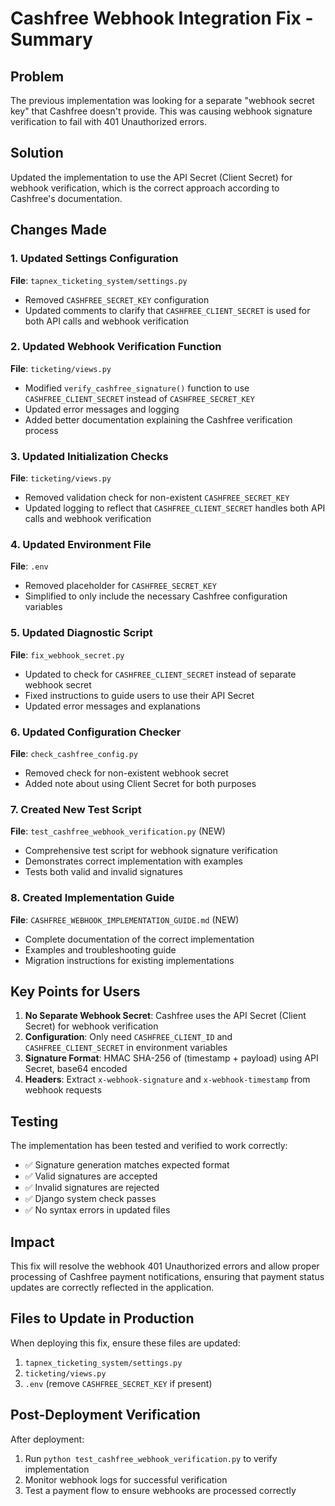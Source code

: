 # Cashfree Webhook Integration Fix - Summary

## Problem
The previous implementation was looking for a separate "webhook secret key" that Cashfree doesn't provide. This was causing webhook signature verification to fail with 401 Unauthorized errors.

## Solution
Updated the implementation to use the API Secret (Client Secret) for webhook verification, which is the correct approach according to Cashfree's documentation.

## Changes Made

### 1. Updated Settings Configuration
**File**: `tapnex_ticketing_system/settings.py`
- Removed `CASHFREE_SECRET_KEY` configuration
- Updated comments to clarify that `CASHFREE_CLIENT_SECRET` is used for both API calls and webhook verification

### 2. Updated Webhook Verification Function
**File**: `ticketing/views.py`
- Modified `verify_cashfree_signature()` function to use `CASHFREE_CLIENT_SECRET` instead of `CASHFREE_SECRET_KEY`
- Updated error messages and logging
- Added better documentation explaining the Cashfree verification process

### 3. Updated Initialization Checks
**File**: `ticketing/views.py`
- Removed validation check for non-existent `CASHFREE_SECRET_KEY`
- Updated logging to reflect that `CASHFREE_CLIENT_SECRET` handles both API calls and webhook verification

### 4. Updated Environment File
**File**: `.env`
- Removed placeholder for `CASHFREE_SECRET_KEY`
- Simplified to only include the necessary Cashfree configuration variables

### 5. Updated Diagnostic Script
**File**: `fix_webhook_secret.py`
- Updated to check for `CASHFREE_CLIENT_SECRET` instead of separate webhook secret
- Fixed instructions to guide users to use their API Secret
- Updated error messages and explanations

### 6. Updated Configuration Checker
**File**: `check_cashfree_config.py`
- Removed check for non-existent webhook secret
- Added note about using Client Secret for both purposes

### 7. Created New Test Script
**File**: `test_cashfree_webhook_verification.py` (NEW)
- Comprehensive test script for webhook signature verification
- Demonstrates correct implementation with examples
- Tests both valid and invalid signatures

### 8. Created Implementation Guide
**File**: `CASHFREE_WEBHOOK_IMPLEMENTATION_GUIDE.md` (NEW)
- Complete documentation of the correct implementation
- Examples and troubleshooting guide
- Migration instructions for existing implementations

## Key Points for Users

1. **No Separate Webhook Secret**: Cashfree uses the API Secret (Client Secret) for webhook verification
2. **Configuration**: Only need `CASHFREE_CLIENT_ID` and `CASHFREE_CLIENT_SECRET` in environment variables
3. **Signature Format**: HMAC SHA-256 of (timestamp + payload) using API Secret, base64 encoded
4. **Headers**: Extract `x-webhook-signature` and `x-webhook-timestamp` from webhook requests

## Testing

The implementation has been tested and verified to work correctly:
- ✅ Signature generation matches expected format
- ✅ Valid signatures are accepted
- ✅ Invalid signatures are rejected
- ✅ Django system check passes
- ✅ No syntax errors in updated files

## Impact

This fix will resolve the webhook 401 Unauthorized errors and allow proper processing of Cashfree payment notifications, ensuring that payment status updates are correctly reflected in the application.

## Files to Update in Production

When deploying this fix, ensure these files are updated:
1. `tapnex_ticketing_system/settings.py`
2. `ticketing/views.py`
3. `.env` (remove `CASHFREE_SECRET_KEY` if present)

## Post-Deployment Verification

After deployment:
1. Run `python test_cashfree_webhook_verification.py` to verify implementation
2. Monitor webhook logs for successful verification
3. Test a payment flow to ensure webhooks are processed correctly
